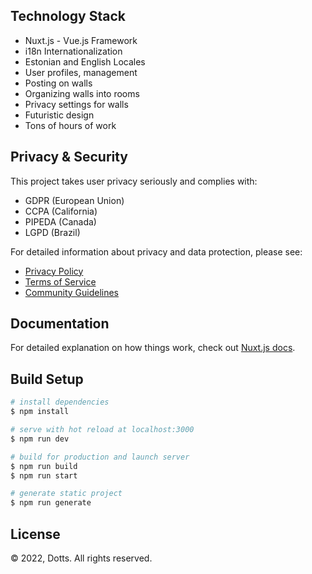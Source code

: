 ## Technology Stack

- Nuxt.js - Vue.js Framework
- i18n Internationalization
- Estonian and English Locales
- User profiles, management
- Posting on walls
- Organizing walls into rooms
- Privacy settings for walls
- Futuristic design
- Tons of hours of work

## Privacy & Security

This project takes user privacy seriously and complies with:
- GDPR (European Union)
- CCPA (California)
- PIPEDA (Canada)
- LGPD (Brazil)

For detailed information about privacy and data protection, please see:
- [Privacy Policy](https://dotts.org/privacy)
- [Terms of Service](https://dotts.org/terms)
- [Community Guidelines](https://dotts.org/community)

## Documentation

For detailed explanation on how things work, check out [Nuxt.js docs](https://nuxtjs.org).

## Build Setup

```bash
# install dependencies
$ npm install

# serve with hot reload at localhost:3000
$ npm run dev

# build for production and launch server
$ npm run build
$ npm run start

# generate static project
$ npm run generate
```

## License

© 2022, Dotts. All rights reserved.